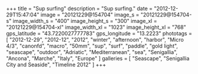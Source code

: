 +++
title = "Sup surfing"
description = "Sup surfing."
date = "2012-12-29T15:47:04"
image = "20121229@154704"
image_s = "20121229@154704-s"
image_width_s = "400"
image_height_s = "300"
image_xl = "20121229@154704-xl"
image_width_xl = "1023"
image_height_xl = "768"
gps_latitude = "43.7220027777783"
gps_longitude = "13.2223"
phototags = [ "2012-12-29", "2012-12", "2012", "winter", "afternoon", "harbor", "Micro 4/3", "canonfd", "macro", "50mm", "sup", "surf", "paddle", "gold light", "seascape", "outdoor", "Adriatic", "Mediterranean", "sea", "Senigallia", "Ancona", "Marche", "Italy", "Europe" ]
galleries = [ "Seascape", "Senigallia City and Seaside", "Timeline 2012" ]
+++
